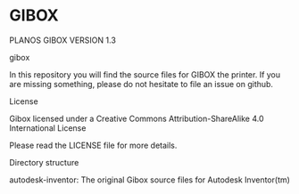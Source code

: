 # GIBOX
PLANOS GIBOX VERSION 1.3

gibox

In this repository you will find the source files for GIBOX the printer. If you are missing something, please do not hesitate to file an issue on github.

License

Gibox licensed under a Creative Commons Attribution-ShareAlike 4.0 International License

Please read the LICENSE file for more details.

Directory structure

autodesk-inventor: The original Gibox source files for Autodesk Inventor(tm) 


